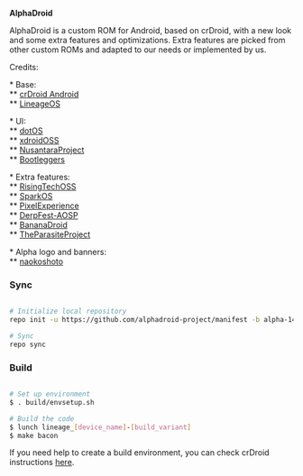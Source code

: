 <p><b>AlphaDroid</b></p>

<p>AlphaDroid is a custom ROM for Android, based on crDroid, with a new look and some extra features and optimizations. Extra features are picked from other custom ROMs and adapted to our needs or implemented by us.</p>

<p>Credits:</p>

<p>* Base:<br/>
** <a href="https://github.com/crDroidAndroid">crDroid Android</a><br/>
** <a href="https://github.com/LineageOS">LineageOS</a><br/>

<p>* UI:<br/>
** <a href="https://github.com/dotos">dotOS</a><br/>
** <a href="https://github.com/xdroid-oss">xdroidOSS</a><br/>
** <a href="https://github.com/nusantaraproject-rom">NusantaraProject</a></br>
** <a href="https://github.com/bootleggersrom">Bootleggers</a></p>

<p>* Extra features:<br/>
** <a href="https://github.com/risingtechoss">RisingTechOSS</a><br/>
** <a href="https://github.com/spark-rom">SparkOS</a><br/>
** <a href="https://github.com/pixelexperience">PixelExperience</a><br/>
** <a href="https://github.com/DerpFest-AOSP">DerpFest-AOSP</a><br/>
** <a href="https://github.com/bananadroid">BananaDroid</a><br/>
** <a href="https://github.com/theParasiteProject">TheParasiteProject</a><br/>

<p>* Alpha logo and banners:<br/>
** <a href="https://github.com/naokoshoto">naokoshoto</a></p>

### Sync ###

```bash

# Initialize local repository
repo init -u https://github.com/alphadroid-project/manifest -b alpha-14-wip --git-lfs

# Sync
repo sync
```

### Build ###

```bash

# Set up environment
$ . build/envsetup.sh

# Build the code
$ lunch lineage_[device_name]-[build_variant]
$ make bacon
```

<p>
  If you need help to create a build environment, you can check crDroid instructions <a href="https://github.com/crdroidandroid/android">here</a>.
</p>
